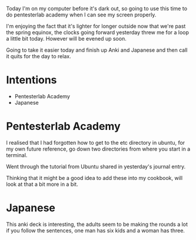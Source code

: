 Today I'm on my computer before it's dark out, so going to use this time to do pentesterlab academy when I can see my screen properly.

I'm enjoying the fact that it's lighter for longer outside now that we're past the spring equinox, the clocks going forward yesterday threw me for a loop a little bit today. However will be evened up soon.

Going to take it easier today and finish up Anki and Japanese and then call it quits for the day to relax.

# Intentions
- Pentesterlab Academy
- Japanese

# Pentesterlab Academy
I realised that I had forgotten how to get to the etc directory in ubuntu, for my own future reference, go down two directories from where you start in a terminal.

Went through the tutorial from Ubuntu shared in yesterday's journal entry.

Thinking that it might be a good idea to add these into my cookbook, will look at that a bit more in a bit.

# Japanese
This anki deck is interesting, the adults seem to be making the rounds a lot if you follow the sentences, one man has six kids and a woman has three.